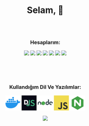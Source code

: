 
<div font-family: arial;
  font-size: 24px;
  margin: 25px;
  width: 350px;
  height: 200px;
  outline: dashed 1px black>
  <h1 align="center">Selam, 👋</h1>
</div>
<br />
<br />

<h3 align="center" >Hesaplarım:</h3>
<p align="center">
   <a href="https://discord.com/users/569230580743536652" target"blank_"><img src="https://img.shields.io/badge/discord%20-7289DA.svg?&style=for-the-badge&logo=discord&logoColor=white"></a>
    <a href="https://github.com/TugberkSenoyar" target"blank_"><img src="https://img.shields.io/badge/GitHub%20-191717.svg?&style=for-the-badge&logo=github&logoColor=white"></a>
   <a href="https://www.youtube.com/channel/UCD7bRhGxuAjCE7Rqr8f1gug" target"blank_"><img src="https://img.shields.io/badge/youtube%20-ff0000.svg?&style=for-the-badge&logo=youtube&logoColor=white"></a>
   <a href="https://steamcommunity.com/profiles/76561198995377783/" target"blank_"><img src="https://img.shields.io/badge/steam%20-171a21.svg?&style=for-the-badge&logo=steam&logoColor=white"></a>
<a href="https://open.spotify.com/user/gtpqq4cucl8i0seqm4xa4rpvv" target"blank_"><img src="https://img.shields.io/badge/Spotify%20-1ed760.svg?&style=for-the-badge&logo=spotify&logoColor=white"></a>
<a href="https://www.instagram.com/tugberk.senoyar/" target"blank_"><img src="https://img.shields.io/badge/INSTAGRAM%20-DC3175.svg?&style=for-the-badge&logo=instagram&logoColor=white"></a>
<a href="https://discord.gg/gBMc55z" target"blank_"><img src="https://img.shields.io/discord/623167382738960394?style=for-the-badge&color=ff69b4&label=Norex%27Bot%20Destek&logo=discord"></a>

</p>
<!-- <p align="center"> 
  Profil Ziyaret Sayısı<br>
  <img src="http://de1.nightservers.xyz:30816/sayac.svg" />
</p> -->
<br>
<br>
<br>

<h3 align="center">Kullandığım Dil Ve Yazılımlar:</h3>
<p align="center">
  <a href="https://www.docker.com/" target"blank_"><img src="./docker.png" alt=""></a>
  <a href="https://discord.js.org/#/" target"blank_"><img src="./discordjs.png" width="48" alt=""></a>
  <a href="https://nodejs.org/" target"blank_"><img src="./nodejs.png" alt=""></a>
  <a href="https://www.javascript.com//" target"blank_"><img src="./javascript.png" width="48" alt=""></a>
  <a href="https://www.nginx.com/" target"blank_"><img src="./nginx.png" alt=""></a>
</p>


<div align="center">
  <a href="https://discord.com/users/569230580743536652" target="blank_"><img src="https://lanyard.cnrad.dev/api/569230580743536652"/></a>
</div>
